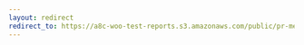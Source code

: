 ```yaml
---
layout: redirect
redirect_to: https://a8c-woo-test-reports.s3.amazonaws.com/public/pr-merge/39511/api/index.html
---
```

